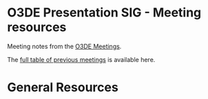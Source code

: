 # O3DE Presentation SIG - Meeting resources

Meeting notes from the [O3DE Meetings](https://o3de.github.io/foundation/sigs/sig-presentation/).

The [full table of previous meetings](https://o3de.github.io/foundation/sigs/sig-presentation/?id=previous-meetings) is available here.

# General Resources

